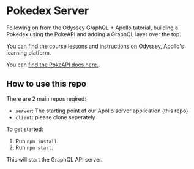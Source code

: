 # Pokedex Server

Following on from the Odyssey GraphQL + Apollo tutorial, building a Pokedex using the PokeAPI and adding a GraphQL layer over the top.

You can [find the course lessons and instructions on Odyssey](https://odyssey.apollographql.com/lift-off-part1), Apollo's learning platform.

You can [find the PokeAPI docs here.](https://pokeapi.co/docs/v2).

## How to use this repo

There are 2 main repos reqired:

- `server`: The starting point of our Apollo server application (this repo)
- `client`: please clone seperately

To get started:

1. Run `npm install`.
2. Run `npm start`.

This will start the GraphQL API server.